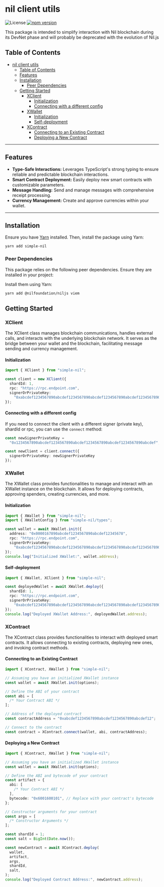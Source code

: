 # nil client utils

![License](https://img.shields.io/badge/License-MIT-yellow.svg)
[![npm version](https://img.shields.io/npm/v/simple-nil.svg)](https://www.npmjs.com/package/@spacebit/simple-nil)


This package is intended to simplify interaction with Nil blockchain during its DevNet phase and will probably be deprecated with the evolution of Nil.js

## Table of Contents

- [nil client utils](#nil-client-utils)
  - [Table of Contents](#table-of-contents)
  - [Features](#features)
  - [Installation](#installation)
    - [Peer Dependencies](#peer-dependencies)
  - [Getting Started](#getting-started)
    - [XClient](#xclient)
      - [Initialization](#initialization)
      - [Connecting with a different config](#connecting-with-a-different-config)
    - [XWallet](#xwallet)
      - [Initialization](#initialization-1)
      - [Self-deployment](#self-deployment)
    - [XContract](#xcontract)
      - [Connecting to an Existing Contract](#connecting-to-an-existing-contract)
      - [Deploying a New Contract](#deploying-a-new-contract)

---

## Features

- **Type-Safe Interactions:** Leverages TypeScript's strong typing to ensure reliable and predictable blockchain interactions.
- **Smart Contract Deployment:** Easily deploy new smart contracts with customizable parameters.
- **Message Handling:** Send and manage messages with comprehensive receipt processing.
- **Currency Management:** Create and approve currencies within your wallet.

---

## Installation

Ensure you have [Yarn](https://yarnpkg.com/) installed. Then, install the package using Yarn:

```bash
yarn add simple-nil
```

### Peer Dependencies

This package relies on the following peer dependencies. Ensure they are installed in your project:

Install them using Yarn:

```sh
yarn add @nilfoundation/niljs viem
```

## Getting Started

### XClient

The XClient class manages blockchain communications, handles external calls, and interacts with the underlying blockchain network. It serves as the bridge between your wallet and the blockchain, facilitating message sending and currency management.

#### Initialization

```ts
import { XClient } from "simple-nil";

const client = new XClient({
  shardId: 1,
  rpc: "https://rpc.endpoint.com",
  signerOrPrivateKey:
    "0xabcdef1234567890abcdef1234567890abcdef1234567890abcdef1234567890",
});
```

#### Connecting with a different config

If you need to connect the client with a different signer (private key), shardId or rpc, you can use the `connect` method:

```ts
const newSignerPrivateKey =
  "0x1234567890abcdef1234567890abcdef1234567890abcdef1234567890abcdef";

const newClient = client.connect({
  signerOrPrivateKey: newSignerPrivateKey
});
```

### XWallet

The XWallet class provides functionalities to manage and interact with an XWallet instance on the blockchain. It allows for deploying contracts, approving spenders, creating currencies, and more.

#### Initialization

```ts
import { XWallet } from "simple-nil";
import { XWalletConfig } from "simple-nil/types";

const wallet = await XWallet.init({
  address: "0x0000167890abcdef1234567890abcdef12345678",
  rpc: "https://rpc.endpoint.com",
  signerOrPrivateKey:
    "0xabcdef1234567890abcdef1234567890abcdef1234567890abcdef1234567890"
});
console.log("Initialized XWallet:", wallet.address);
```

#### Self-deployment

```ts
import { XWallet, XClient } from "simple-nil";

const deployedWallet = await XWallet.deploy({
  shardId: 1,
  rpc: "https://rpc.endpoint.com",
  signerOrPrivateKey:
    "0xabcdef1234567890abcdef1234567890abcdef1234567890abcdef1234567890",
});
console.log("Deployed XWallet Address:", deployedWallet.address);
```

### XContract

The XContract class provides functionalities to interact with deployed smart contracts. It allows connecting to existing contracts, deploying new ones, and invoking contract methods.

#### Connecting to an Existing Contract

```ts
import { XContract, XWallet } from "simple-nil";

// Assuming you have an initialized XWallet instance
const wallet = await XWallet.init(options);

// Define the ABI of your contract
const abi = [
  /* Your Contract ABI */
];

// Address of the deployed contract
const contractAddress = "0xabcdef1234567890abcdef1234567890abcdef12";

// Connect to the contract
const contract = XContract.connect(wallet, abi, contractAddress);
```

#### Deploying a New Contract

```ts
import { XContract, XWallet } from "simple-nil";

// Assuming you have an initialized XWallet instance
const wallet = await XWallet.init(options);

// Define the ABI and bytecode of your contract
const artifact = {
  abi: [
    /* Your Contract ABI */
  ],
  bytecode: "0x6001600101", // Replace with your contract's bytecode
};

// Constructor arguments for your contract
const args = [
  /* Constructor Arguments */
];

const shardId = 1;
const salt = BigInt(Date.now());

const newContract = await XContract.deploy(
  wallet,
  artifact,
  args,
  shardId,
  salt,
);
console.log("Deployed Contract Address:", newContract.address);
```
